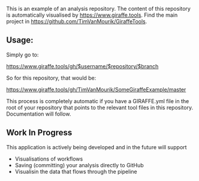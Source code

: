 This is an example of an analysis repository. The content of this repository is automatically visualised by https://www.giraffe.tools. Find the main project in https://github.com/TimVanMourik/GiraffeTools.

## Usage:
Simply go to:

https://www.giraffe.tools/gh/$username/$repository/$branch

So for this repository, that would be:

https://www.giraffe.tools/gh/TimVanMourik/SomeGiraffeExample/master

This process is completely automatic if you have a GIRAFFE.yml file in the root of your repository that points to the relevant tool files in this repository. Documentation will follow. 

## Work In Progress
This application is actively being developed and in the future will support
* Visualisations of workflows
* Saving (committing) your analysis directly to GitHub
* Visualisin the data that flows through the pipeline
